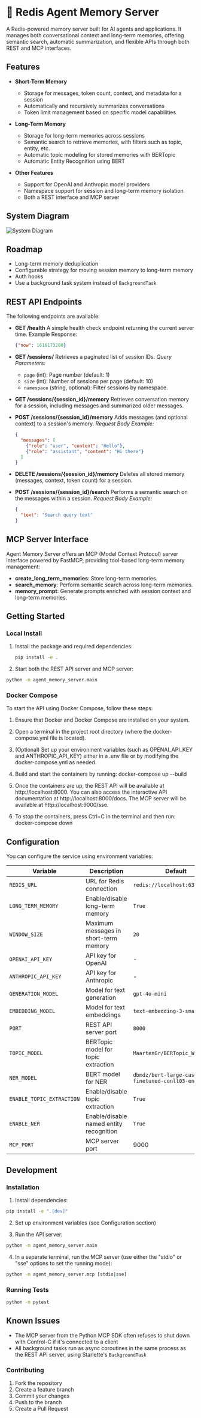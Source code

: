 # 🔮 Redis Agent Memory Server

A Redis-powered memory server built for AI agents and applications. It manages both conversational context and long-term memories, offering semantic search, automatic summarization, and flexible APIs through both REST and MCP interfaces.

## Features

- **Short-Term Memory**
  - Storage for messages, token count, context, and metadata for a session
  - Automatically and recursively summarizes conversations
  - Token limit management based on specific model capabilities

- **Long-Term Memory**
  - Storage for long-term memories across sessions
  - Semantic search to retrieve memories, with filters such as topic, entity, etc.
  - Automatic topic modeling for stored memories with BERTopic
  - Automatic Entity Recognition using BERT

- **Other Features**
  - Support for OpenAI and Anthropic model providers
  - Namespace support for session and long-term memory isolation
  - Both a REST interface and MCP server

## System Diagram
![System Diagram](diagram.png)

## Roadmap
- Long-term memory deduplication
- Configurable strategy for moving session memory to long-term memory
- Auth hooks
- Use a background task system instead of `BackgroundTask`

## REST API Endpoints

The following endpoints are available:

- **GET /health**
  A simple health check endpoint returning the current server time.
  Example Response:
  ```json
  {"now": 1616173200}
  ```

- **GET /sessions/**
  Retrieves a paginated list of session IDs.
  _Query Parameters:_
  - `page` (int): Page number (default: 1)
  - `size` (int): Number of sessions per page (default: 10)
  - `namespace` (string, optional): Filter sessions by namespace.

- **GET /sessions/{session_id}/memory**
  Retrieves conversation memory for a session, including messages and
  summarized older messages.

- **POST /sessions/{session_id}/memory**
  Adds messages (and optional context) to a session's memory.
  _Request Body Example:_
  ```json
  {
    "messages": [
      {"role": "user", "content": "Hello"},
      {"role": "assistant", "content": "Hi there"}
    ]
  }
  ```

- **DELETE /sessions/{session_id}/memory**
  Deletes all stored memory (messages, context, token count) for a session.

- **POST /sessions/{session_id}/search**
  Performs a semantic search on the messages within a session.
  _Request Body Example:_
  ```json
  {
    "text": "Search query text"
  }
  ```

## MCP Server Interface
Agent Memory Server offers an MCP (Model Context Protocol) server interface powered by FastMCP, providing tool-based long-term memory management:

- **create_long_term_memories**: Store long-term memories.
- **search_memory**: Perform semantic search across long-term memories.
- **memory_prompt**: Generate prompts enriched with session context and long-term memories.

## Getting Started

### Local Install

1. Install the package and required dependencies:
   ```bash
   pip install -e .
   ```

2. Start both the REST API server and MCP server:
  ```bash
  python -m agent_memory_server.main
  ```

### Docker Compose

To start the API using Docker Compose, follow these steps:

1. Ensure that Docker and Docker Compose are installed on your system.

2. Open a terminal in the project root directory (where the docker-compose.yml file is located).

3. (Optional) Set up your environment variables (such as OPENAI_API_KEY and ANTHROPIC_API_KEY) either in a .env file or by modifying the docker-compose.yml as needed.

4. Build and start the containers by running:
   docker-compose up --build

5. Once the containers are up, the REST API will be available at http://localhost:8000. You can also access the interactive API documentation at http://localhost:8000/docs. The MCP server will be available at http://localhost:9000/sse.

6. To stop the containers, press Ctrl+C in the terminal and then run:
   docker-compose down

## Configuration

You can configure the service using environment variables:

| Variable | Description | Default |
|----------|-------------|---------|
| `REDIS_URL` | URL for Redis connection | `redis://localhost:6379` |
| `LONG_TERM_MEMORY` | Enable/disable long-term memory | `True` |
| `WINDOW_SIZE` | Maximum messages in short-term memory | `20` |
| `OPENAI_API_KEY` | API key for OpenAI | - |
| `ANTHROPIC_API_KEY` | API key for Anthropic | - |
| `GENERATION_MODEL` | Model for text generation | `gpt-4o-mini` |
| `EMBEDDING_MODEL` | Model for text embeddings | `text-embedding-3-small` |
| `PORT` | REST API server port | `8000` |
| `TOPIC_MODEL` | BERTopic model for topic extraction | `MaartenGr/BERTopic_Wikipedia` |
| `NER_MODEL` | BERT model for NER | `dbmdz/bert-large-cased-finetuned-conll03-english` |
| `ENABLE_TOPIC_EXTRACTION` | Enable/disable topic extraction | `True` |
| `ENABLE_NER` | Enable/disable named entity recognition | `True` |
| `MCP_PORT` | MCP server port |9000|


## Development

### Installation

1. Install dependencies:
```bash
pip install -e ".[dev]"
```

2. Set up environment variables (see Configuration section)

3. Run the API server:
```bash
python -m agent_memory_server.main
```

4. In a separate terminal, run the MCP server (use either the "stdio" or "sse" options to set the running mode):
```bash
python -m agent_memory_server.mcp [stdio|sse]
```

### Running Tests
```bash
python -m pytest
```

## Known Issues
- The MCP server from the Python MCP SDK often refuses to shut down with Control-C if it's connected to a client
- All background tasks run as async coroutines in the same process as the REST API server, using Starlette's `BackgroundTask`

### Contributing
1. Fork the repository
2. Create a feature branch
3. Commit your changes
4. Push to the branch
5. Create a Pull Request
